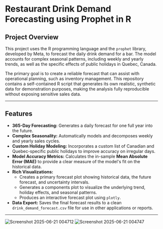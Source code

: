 # Restaurant Drink Demand Forecasting using Prophet in R

## Project Overview

This project uses the R programming language and the `prophet` library, developed by Meta, to forecast the daily drink demand for a bar. The model accounts for complex seasonal patterns, including weekly and yearly trends, as well as the specific effects of public holidays in Quebec, Canada.

The primary goal is to create a reliable forecast that can assist with operational planning, such as inventory management. This repository contains a self-contained R script that generates its own realistic, synthetic data for demonstration purposes, making the analysis fully reproducible without exposing sensitive sales data.

---

## Features

* **365-Day Forecasting:** Generates a daily forecast for one full year into the future.
* **Complex Seasonality:** Automatically models and decomposes weekly and yearly sales cycles.
* **Custom Holiday Modeling:** Incorporates a custom list of Canadian and Quebec-specific public holidays to improve accuracy on irregular days.
* **Model Accuracy Metrics:** Calculates the in-sample **Mean Absolute Error (MAE)** to provide a clear measure of the model's fit on the historical data.
* **Rich Visualizations:**
    * Creates a primary forecast plot showing historical data, the future forecast, and uncertainty intervals.
    * Generates a components plot to visualize the underlying trend, holiday effects, and seasonal patterns.
    * Produces an interactive forecast plot using `plotly`.
* **Data Export:** Saves the final forecast results to a clean `drink_demand_forecast.csv` file for use in other applications or reports.

---
![Screenshot 2025-06-21 004712](https://github.com/user-attachments/assets/45fc1cd6-07d3-407b-b8ae-d537368428af)
![Screenshot 2025-06-21 004747](https://github.com/user-attachments/assets/c7c12196-e64f-4898-93bc-82527ec0dc72)
